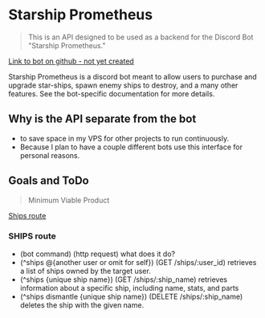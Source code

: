 # Starship Prometheus

> This is an API designed to be used as a backend for the Discord Bot "Starship Prometheus."

[Link to bot on github - not yet created](/)

Starship Prometheus is a discord bot meant to allow users to purchase and upgrade
star-ships, spawn enemy ships to destroy, and a many other features. See the
bot-specific documentation for more details.

## Why is the API separate from the bot

- to save space in my VPS for other projects to run continuously.
- Because I plan to have a couple different bots use this interface for personal reasons.

## Goals and ToDo

> Minimum Viable Product

[Ships route](#ships-route)

### SHIPS route

- (bot command) (http request) what does it do?
- (^ships @{another user or omit for self}) (GET /ships/:user_id) retrieves a list of ships owned by the target user.
- (^ships {unique ship name}) (GET /ships/:ship_name) retrieves information about a specific ship, including name, stats, and parts
- (^ships dismantle {unique ship name}) (DELETE /ships/:ship_name) deletes the ship with the given name.
